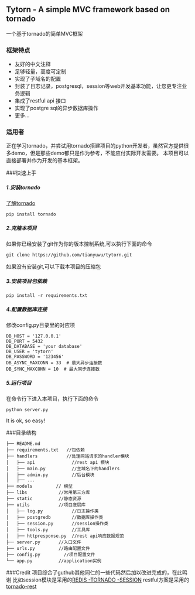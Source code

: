 ## Tytorn - A simple MVC framework based on tornado
一个基于tornado的简单MVC框架


### 框架特点
- 友好的中文注释
- 足够轻量，高度可定制
- 实现了子域名的配置
- 封装了日志记录，postgresql，session等web开发基本功能，让您更专注业务逻辑
- 集成了restful api 接口
- 实现了postgre sql的异步数据库操作
- 更多...

### 适用者
正在学习tornado，并尝试用tornado搭建项目的python开发者，虽然官方提供很多demo，但是那些demo都只是作为参考，不能应付实际开发需要。
本项目可以直接部署并作为开发的基本框架。

###快速上手

##### 1.安装tornado

[了解tornado](https://github.com/tornadoweb/tornado "了解tornado")

```shell
pip install tornado
```

##### 2.克隆本项目
如果你已经安装了git作为你的版本控制系统,可以执行下面的命令
```
git clone https://github.com/tianyuwu/tytorn.git
```
如果没有安装git,可以下载本项目的压缩包

#####  3.安装项目包依赖
```
pip install -r requirements.txt
```

#####   4.配置数据库连接
修改config.py目录里的对应项
```
DB_HOST = '127.0.0.1'
DB_PORT = 5432
DB_DATABASE = 'your database'
DB_USER = 'tytorn'
DB_PASSWORD = '123456'
DB_ASYNC_MAXCONN = 33  # 最大异步连接数
DB_SYNC_MAXCONN = 10  # 最大同步连接数
```
#####  5.运行项目
在命令行下进入本项目，执行下面的命令
```
python server.py
```

It is ok, so easy!

###目录结构
```
├── README.md
├── requirements.txt   //包依赖
├── handlers           //处理网站请求的handler模块
│   ├── api              //rest api 模块
│   ├── main.py          //主域名下的handlers
│   ├── admin.py         //后台模块
│   ├── ...
├── models         // 模型
├── libs            //常用第三方库
├── static          //静态资源
├── utils           //项目底层库
│   ├── log.py           //日志操作类
│   ├── postgredb        //数据库操作类
│   ├── session.py       //session操作类
│   ├── tools.py         //工具库
│   ├── httpresponse.py  //rest api响应数据规范
├── server.py       //入口文件
├── urls.py         //路由配置文件
├── config.py         //项目配置文件
└── app.py          //application实例
```
###Credit
项目综合了guthub其他同仁的一些代码然后加以改进完成的，在此鸣谢
比如session模块是采用的[REDIS -TORNADO -SESSION](https://github.com/zs1621/tornado-redis-session)
restful方案是采用的[tornado-rest](https://github.com/rancavil/tornado-rest)
